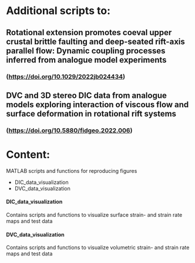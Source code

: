# Additional scripts to:

## Rotational extension promotes coeval upper crustal brittle faulting and deep-seated rift-axis parallel flow: Dynamic coupling processes inferred from analogue model experiments
### (https://doi.org/10.1029/2022jb024434)

## DVC and 3D stereo DIC data from analogue models exploring interaction of viscous flow and surface deformation in rotational rift systems 
### (https://doi.org/10.5880/fidgeo.2022.006)

# Content:
MATLAB scripts and functions for reproducing figures

- DIC_data_visualization
- DVC_data_visualization

#### DIC_data_visualization
Contains scripts and functions to visualize surface strain- and strain rate maps and test data

#### DVC_data_visualization
Contains scripts and functions to visualize volumetric strain- and strain rate maps and test data
